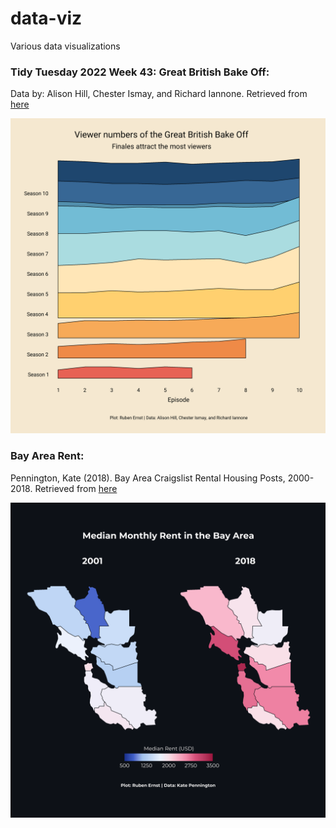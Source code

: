 # data-viz
Various data visualizations

### Tidy Tuesday 2022 Week 43: Great British Bake Off:
Data by: Alison Hill, Chester Ismay, and Richard Iannone. Retrieved from [here](https://github.com/rfordatascience/tidytuesday/tree/master/data/2022/2022-10-25)

![](https://github.com/RubenErnst/data-viz/blob/main/Tidy%20Tuesday/2022_43/tidy_tuesday_2022_43.png)

### Bay Area Rent:
Pennington, Kate (2018).  Bay Area Craigslist Rental Housing Posts, 2000-2018. Retrieved from [here](https://github.com/katepennington/historic_bay_area_craigslist_housing_posts/blob/master/clean_2000_2018.csv.zip)

![](https://github.com/RubenErnst/data-viz/blob/main/San%20Francisco%20rent/Bay%20Area%20Rent.png)
